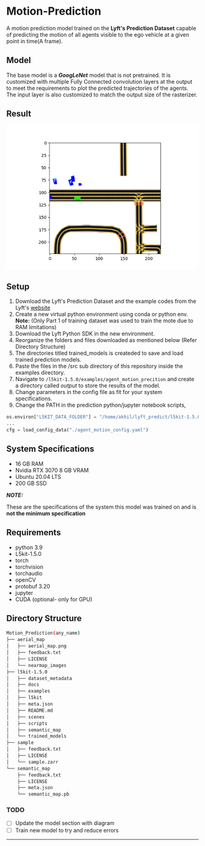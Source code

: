 # Motion-Prediction
A motion prediction model trained on the **Lyft's Prediction Dataset** capable of predicting the motion of all agents visible to the ego vehicle at a given point in time(A frame).    

## Model 
The base model is a ***GoogLeNet*** model that is not pretrained. It is customized with multiple Fully Connected convolution layers at the output to meet the requirements to plot the predicted trajectories of the agents. The input layer is also customized to match the output size of the rasterizer. 

## Result
![img](./Assets/Googlenet2_output.gif)

## Setup

1. Download the Lyft's Prediction Dataset and the example codes from the Lyft's [website](https://level-5.global/data/prediction/)
2. Create a new virtual python environment using conda or python env.
**Note:** (Only Part 1 of training dataset was used to train the mote due to RAM limitations)
2. Download the Lyft Python SDK in the new environment. 
3. Reorganize the folders and files downloaded as mentioned below (Refer Directory Structure)
4. The directories titled trained_models is createded to save and load trained prediction models.
5. Paste the files in the /src sub directory of this repository inside the examples directory.
6. Navigate to `/l5kit-1.5.0/examples/agent_motion_precition` and create a directory called *output* to store the results of the model.
6. Change parameters in the config file as fit for your system specifications. 
7. Change the PATH in the prediction python/jupyter notebook scripts, 

```python
os.environ["L5KIT_DATA_FOLDER"] = "/home/akhil/lyft_predict/l5kit-1.5.0"
...
cfg = load_config_data("./agent_motion_config.yaml")
```

## System Specifications

- 16 GB RAM 
- Nvidia RTX 3070 8 GB VRAM
- Ubuntu 20.04 LTS
- 200 GB SSD

***NOTE:***

These are the specifications of the system this model was trained on and is **not the minimum specification** 

## Requirements

- python 3.9
- L5kit-1.5.0
- torch
- torchvision
- torchaudio
- openCV
- protobuf 3.20
- jupyter
- CUDA (optional- only for GPU)


## Directory Structure

```bash
Motion_Prediction(any_name)
├── aerial_map
│   ├── aerial_map.png
│   ├── feedback.txt
│   ├── LICENSE
│   └── nearmap_images
├── l5kit-1.5.0
│   ├── dataset_metadata
│   ├── docs
│   ├── examples
│   ├── l5kit
│   ├── meta.json
│   ├── README.md
│   ├── scenes
│   ├── scripts
│   ├── semantic_map
│   └── trained_models
├── sample
│   ├── feedback.txt
│   ├── LICENSE
│   └── sample.zarr
└── semantic_map
    ├── feedback.txt
    ├── LICENSE
    ├── meta.json
    └── semantic_map.pb

```

### TODO

- [ ] Update the model section with diagram
- [ ] Train new model to try and reduce errors

---



